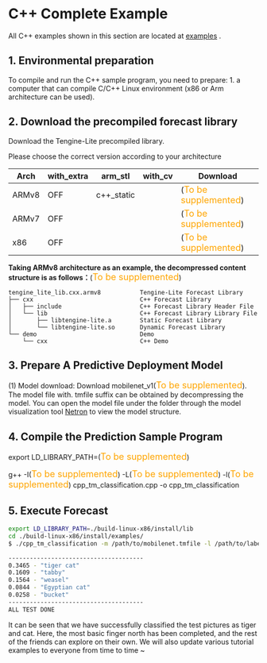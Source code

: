 # C++ Complete Example

All C++ examples shown in this section are located at [examples](https://github.C++om/OAID/Tengine/tree/tengine-lite/examples) .

## 1. Environmental preparation
To compile and run the C++ sample program, you need to prepare: 1. a computer that can compile C/C++ Linux environment (x86 or Arm architecture can be used).


## 2. Download the precompiled forecast library
Download the Tengine-Lite precompiled library. 

Please choose the correct version according to your architecture

| Arch  | with_extra | arm_stl    | with_cv | Download                                              |
| ----- | ---------- | ---------- | ------- | ----------------------------------------------------- |
| ARMv8 | OFF        | c++_static |         | (<font size=4 color=orange>To be supplemented</font>) |
| ARMv7 | OFF        |            |         | (<font size=4 color=orange>To be supplemented</font>) |
| x86   | OFF        |            |         | (<font size=4 color=orange>To be supplemented</font>) |

**Taking ARMv8 architecture as an example, the decompressed content structure is as follows：**(<font size=4 color=orange>To be supplemented</font>)

```shell
tengine_lite_lib.cxx.armv8           Tengine-Lite Forecast Library
├── cxx                              C++ Forecast Library
│   ├── include                      C++ Forecast Library Header File
│   └── lib                          C++ Forecast Library Library File
│       ├── libtengine-lite.a        Static Forecast Library
│       └── libtengine-lite.so       Dynamic Forecast Library
└── demo                             Demo
    └── cxx                          C++ Demo
```

## 3. Prepare A Predictive Deployment Model

(1) Model download: Download mobilenet_v1(<font size=4 color=orange>To be supplemented</font>). The model file with. tmfile suffix can be obtained by decompressing the model. You can open the model file under the folder through the model visualization tool [Netron](https://lutzroeder.github.io/netron/) to view the model structure.

## 4. Compile the Prediction Sample Program

export LD_LIBRARY_PATH=(<font size=4 color=orange>To be supplemented</font>)

g++ -I(<font size=4 color=orange>To be supplemented</font>) -L(<font size=4 color=orange>To be supplemented</font>) -l(<font size=4 color=orange>To be supplemented</font>) cpp_tm_classification.cpp -o  cpp_tm_classification
## 5. Execute Forecast

```bash
export LD_LIBRARY_PATH=./build-linux-x86/install/lib
cd ./build-linux-x86/install/examples/
$ ./cpp_tm_classification -m /path/to/mobilenet.tmfile -l /path/to/labels.txt -i /path/to/img.jpg -g 224,224 -s 0.017 -w 104.007,116.669,122.679

--------------------------------------
0.3465 - "tiger cat"
0.1609 - "tabby"
0.1564 - "weasel"
0.0844 - "Egyptian cat"
0.0258 - "bucket"
--------------------------------------
ALL TEST DONE
```

It can be seen that we have successfully classified the test pictures as tiger and cat. Here, the most basic finger north has been completed, and the rest of the friends can explore on their own. We will also update various tutorial examples to everyone from time to time ~